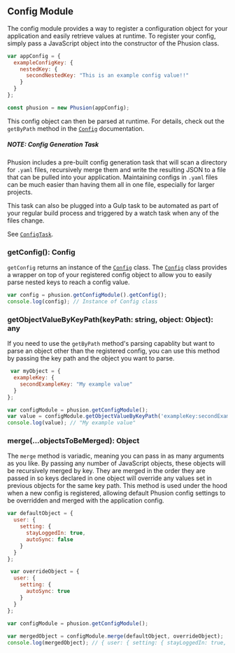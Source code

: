 ## Config Module    
 The config module provides a way to register a configuration object for your application and easily retrieve values at runtime. To register your config, simply pass a JavaScript object into the constructor of the Phusion class.    
    
```javascript
var appConfig = {  
  exampleConfigKey: {
    nestedKey: {    
      secondNestedKey: "This is an example config value!!"  
    } 
  }
};    

const phusion = new Phusion(appConfig); 
```

 This config object can then be parsed at runtime. For details, check out the `getByPath` method in the [`Config`](./Config.md) documentation.  
    
##### NOTE: Config Generation Task

Phusion includes a pre-built config generation task that will scan a directory for `.yaml` files, recursively merge them and write the resulting JSON to a file that can be pulled into your application. Maintaining configs in `.yaml` files can be much easier than having them all in one file, especially for larger projects. 

This task can also be plugged into a Gulp task to be automated as part of your regular build process and triggered by a watch task when any of the files change.

See [`ConfigTask`](../../../build/task/ConfigTask.md).
    
### getConfig(): Config
 `getConfig` returns an instance of the [`Config`](./Config.md) class. The [`Config`](./Config.md) class provides a wrapper on top of your registered config object to allow you to easily parse nested keys to reach a config value.    
  
```javascript
var config = phusion.getConfigModule().getConfig();  
console.log(config); // Instance of Config class  
```  
### getObjectValueByKeyPath(keyPath: string, object: Object): any  

If you need to use the `getByPath` method's parsing capablity but want to parse an object other than the registered config, you can use this method by passing the key path and the object you want to parse.
    
```javascript
 var myObject = {
  exampleKey: {
    secondExampleKey: "My example value"
  }
};

var configModule = phusion.getConfigModule();    
var value = configModule.getObjectValueByKeyPath('exampleKey:secondExampleKey', myObject);
console.log(value); // "My example value"  
```

### merge(...objectsToBeMerged): Object
 
The `merge` method is variadic, meaning you can pass in as many arguments as you like. By passing any number of JavaScript objects, these objects will be recursively merged by key. They are merged in the order they are passed in so keys declared in one object will override any values set in previous objects for the same key path. This method is used under the hood when a new config is registered, allowing default Phusion config settings to be overridden and merged with the application config.
    
```javascript
var defaultObject = {
  user: {
    setting: {
      stayLoggedIn: true,
      autoSync: false
    }
  }
};

 var overrideObject = {
  user: {
    setting: {
      autoSync: true
    }
  }
};
 
var configModule = phusion.getConfigModule();

var mergedObject = configModule.merge(defaultObject, overrideObject);
console.log(mergedObject); // { user: { setting: { stayLoggedIn: true, autoSync: true } } }
```